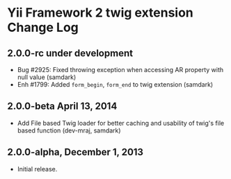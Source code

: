 Yii Framework 2 twig extension Change Log
=========================================

2.0.0-rc under development
--------------------------

- Bug #2925: Fixed throwing exception when accessing AR property with null value (samdark)
- Enh #1799: Added `form_begin`, `form_end` to twig extension (samdark)


2.0.0-beta April 13, 2014
-------------------------

- Add File based Twig loader for better caching and usability of twig's file based function (dev-mraj, samdark)

2.0.0-alpha, December 1, 2013
-----------------------------

- Initial release.
